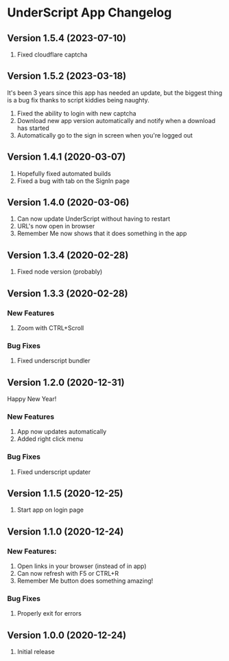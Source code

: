 # UnderScript App Changelog

## Version 1.5.4 (2023-07-10)
1. Fixed cloudflare captcha

## Version 1.5.2 (2023-03-18)
It's been 3 years since this app has needed an update, but the biggest thing is a bug fix thanks to script kiddies being naughty.
1. Fixed the ability to login with new captcha
1. Download new app version automatically and notify when a download has started
1. Automatically go to the sign in screen when you're logged out

## Version 1.4.1 (2020-03-07)
1. Hopefully fixed automated builds
1. Fixed a bug with tab on the SignIn page

## Version 1.4.0 (2020-03-06)
1. Can now update UnderScript without having to restart
1. URL's now open in browser
1. Remember Me now shows that it does something in the app

## Version 1.3.4 (2020-02-28)
1. Fixed node version (probably)

## Version 1.3.3 (2020-02-28)
### New Features
1. Zoom with CTRL+Scroll
### Bug Fixes
1. Fixed underscript bundler

## Version 1.2.0 (2020-12-31)
Happy New Year!
### New Features
1. App now updates automatically
1. Added right click menu
### Bug Fixes
1. Fixed underscript updater

## Version 1.1.5 (2020-12-25)
1. Start app on login page

## Version 1.1.0 (2020-12-24)
### New Features:
1. Open links in your browser (instead of in app)
1. Can now refresh with F5 or CTRL+R
1. Remember Me button does something amazing!
### Bug Fixes
1. Properly exit for errors

## Version 1.0.0 (2020-12-24)
1. Initial release
